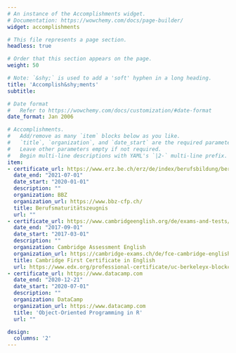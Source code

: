 ```yaml
---
# An instance of the Accomplishments widget.
# Documentation: https://wowchemy.com/docs/page-builder/
widget: accomplishments

# This file represents a page section.
headless: true

# Order that this section appears on the page.
weight: 50

# Note: `&shy;` is used to add a 'soft' hyphen in a long heading.
title: 'Accomplish&shy;ments'
subtitle:

# Date format
#   Refer to https://wowchemy.com/docs/customization/#date-format
date_format: Jan 2006

# Accomplishments.
#   Add/remove as many `item` blocks below as you like.
#   `title`, `organization`, and `date_start` are the required parameters.
#   Leave other parameters empty if not required.
#   Begin multi-line descriptions with YAML's `|2-` multi-line prefix.
item:
- certificate_url: https://www.erz.be.ch/erz/de/index/berufsbildung/berufsmaturitaet.html
  date_end: "2021-07-01"
  date_start: "2020-01-01"
  description: ""
  organization: BBZ
  organization_url: https://www.bbz-cfp.ch/
  title: Berufsmaturitätszeugnis
  url: ""
- certificate_url: https://www.cambridgeenglish.org/de/exams-and-tests/first/
  date_end: "2017-09-01"
  date_start: "2017-03-01"
  description: ""
  organization: Cambridge Assessment English
  organization_url: https://cambridge-exams.ch/de/fce-cambridge-english-first
  title: Cambridge First Certificate in English
  url: https://www.edx.org/professional-certificate/uc-berkeleyx-blockchain-fundamentals
- certificate_url: https://www.datacamp.com
  date_end: "2020-12-21"
  date_start: "2020-07-01"
  description: ""
  organization: DataCamp
  organization_url: https://www.datacamp.com
  title: 'Object-Oriented Programming in R'
  url: ""

design:
  columns: '2' 
---
```

